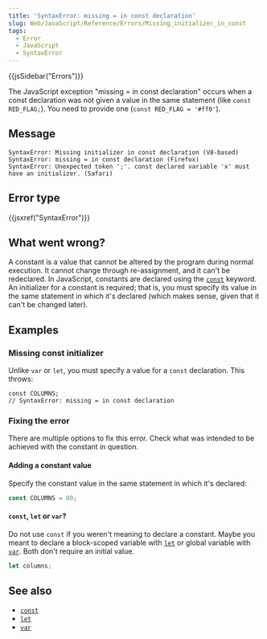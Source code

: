 ```yaml
---
title: 'SyntaxError: missing = in const declaration'
slug: Web/JavaScript/Reference/Errors/Missing_initializer_in_const
tags:
  - Error
  - JavaScript
  - SyntaxError
---
```


{{jsSidebar("Errors")}}

The JavaScript exception "missing = in const declaration" occurs when a const
declaration was not given a value in the same statement (like
`const RED_FLAG;`). You need to provide one
(`const RED_FLAG = '#ff0'`).

## Message

```
SyntaxError: Missing initializer in const declaration (V8-based)
SyntaxError: missing = in const declaration (Firefox)
SyntaxError: Unexpected token ';'. const declared variable 'x' must have an initializer. (Safari)
```

## Error type

{{jsxref("SyntaxError")}}

## What went wrong?

A constant is a value that cannot be altered by the program during normal execution. It
cannot change through re-assignment, and it can't be redeclared. In JavaScript,
constants are declared using the
[`const`](/en-US/docs/Web/JavaScript/Reference/Statements/const)
keyword. An initializer for a constant is required; that is, you must specify its value
in the same statement in which it's declared (which makes sense, given that it can't be
changed later).

## Examples

### Missing const initializer

Unlike `var` or `let`, you must specify a value for a
`const` declaration. This throws:

```js-nolint example-bad
const COLUMNS;
// SyntaxError: missing = in const declaration
```

### Fixing the error

There are multiple options to fix this error. Check what was intended to be achieved
with the constant in question.

#### Adding a constant value

Specify the constant value in the same statement in which it's declared:

```js example-good
const COLUMNS = 80;
```

#### `const`, `let` or `var`?

Do not use `const` if you weren't meaning to declare a constant. Maybe you
meant to declare a block-scoped variable with
[`let`](/en-US/docs/Web/JavaScript/Reference/Statements/let) or
global variable with
[`var`](/en-US/docs/Web/JavaScript/Reference/Statements/var). Both
don't require an initial value.

```js example-good
let columns;
```

## See also

- [`const`](/en-US/docs/Web/JavaScript/Reference/Statements/const)
- [`let`](/en-US/docs/Web/JavaScript/Reference/Statements/let)
- [`var`](/en-US/docs/Web/JavaScript/Reference/Statements/var)
